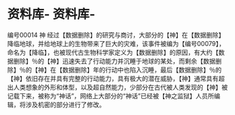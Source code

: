 # 资料库- 资料库-
编号00014
神
经过【数据删除】的研究与商讨，大部分的【神】在【数据删除】降临地球，并给地球上的生物带来了巨大的灾难，该事件被编为【编号00079】，命名为【降临】，也被现代古生物科学家定义为【数据删除】的原因，有大约【数据删除】％的【神】迅速失去了行动能力并沉睡于地球的某处，而剩余【数据删除】％的【神】在【数据删除】年的行动中也陷入沉睡，最后【数据删除】％的【神】依旧存在并具有完整的行动能力，具有极大的潜在威胁，【神】通常具有超出人类想象的外形和体型，以及超自然能力，少部分在古代被人类发现的【神】被记载下来，被称为“神话”，网络上大部分的“神话”已经被【神之监狱】人员所编辑，将涉及机密的部分进行了修改。